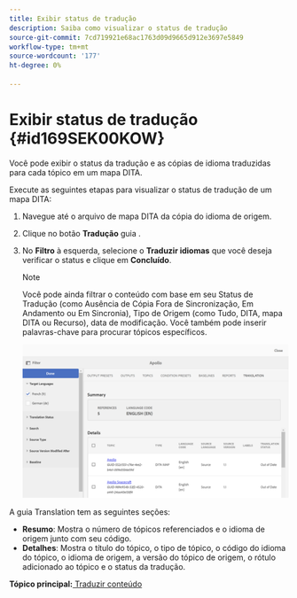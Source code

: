 ```yaml
---
title: Exibir status de tradução
description: Saiba como visualizar o status de tradução
source-git-commit: 7cd719921e68ac1763d09d9665d912e3697e5849
workflow-type: tm+mt
source-wordcount: '177'
ht-degree: 0%

---
```



# Exibir status de tradução {#id169SEK00KOW}

Você pode exibir o status da tradução e as cópias de idioma traduzidas para cada tópico em um mapa DITA.

Execute as seguintes etapas para visualizar o status de tradução de um mapa DITA:

1. Navegue até o arquivo de mapa DITA da cópia do idioma de origem.
1. Clique no botão **Tradução** guia .
1. No **Filtro** à esquerda, selecione o **Traduzir idiomas** que você deseja verificar o status e clique em **Concluído**.

   >[!NOTE]
   >
   > Você pode ainda filtrar o conteúdo com base em seu Status de Tradução \(como Ausência de Cópia Fora de Sincronização, Em Andamento ou Em Sincronia\), Tipo de Origem \(como Tudo, DITA, mapa DITA ou Recurso\), data de modificação. Você também pode inserir palavras-chave para procurar tópicos específicos.

   ![](images/status-translation-uuid.png)


A guia Translation tem as seguintes seções:

- **Resumo**: Mostra o número de tópicos referenciados e o idioma de origem junto com seu código.
- **Detalhes**: Mostra o título do tópico, o tipo de tópico, o código do idioma do tópico, o idioma de origem, a versão do tópico de origem, o rótulo adicionado ao tópico e o status da tradução.

**Tópico principal:**[ Traduzir conteúdo](translation.md)

